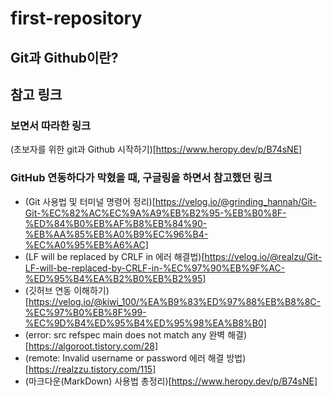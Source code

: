 # first-repository

## Git과 Github이란?

## 참고 링크
### 보면서 따라한 링크
(초보자를 위한 git과 Github 시작하기)[https://www.heropy.dev/p/B74sNE]

### GitHub 연동하다가 막혔을 때, 구글링을 하면서 참고했던 링크
- (Git 사용법 및 터미널 명령어 정리)[https://velog.io/@grinding_hannah/Git-Git-%EC%82%AC%EC%9A%A9%EB%B2%95-%EB%B0%8F-%ED%84%B0%EB%AF%B8%EB%84%90-%EB%AA%85%EB%A0%B9%EC%96%B4-%EC%A0%95%EB%A6%AC]
- (LF will be replaced by CRLF in 에러 해결법)[https://velog.io/@realzu/Git-LF-will-be-replaced-by-CRLF-in-%EC%97%90%EB%9F%AC-%ED%95%B4%EA%B2%B0%EB%B2%95]
- (깃허브 연동 이해하기)[https://velog.io/@kiwi_100/%EA%B9%83%ED%97%88%EB%B8%8C-%EC%97%B0%EB%8F%99-%EC%9D%B4%ED%95%B4%ED%95%98%EA%B8%B0]
- (error: src refspec main does not match any 완벽 해결)[https://algoroot.tistory.com/28]
- (remote: Invalid username or password 에러 해결 방법)[https://realzzu.tistory.com/115]
- (마크다운(MarkDown) 사용법 총정리)[https://www.heropy.dev/p/B74sNE]
